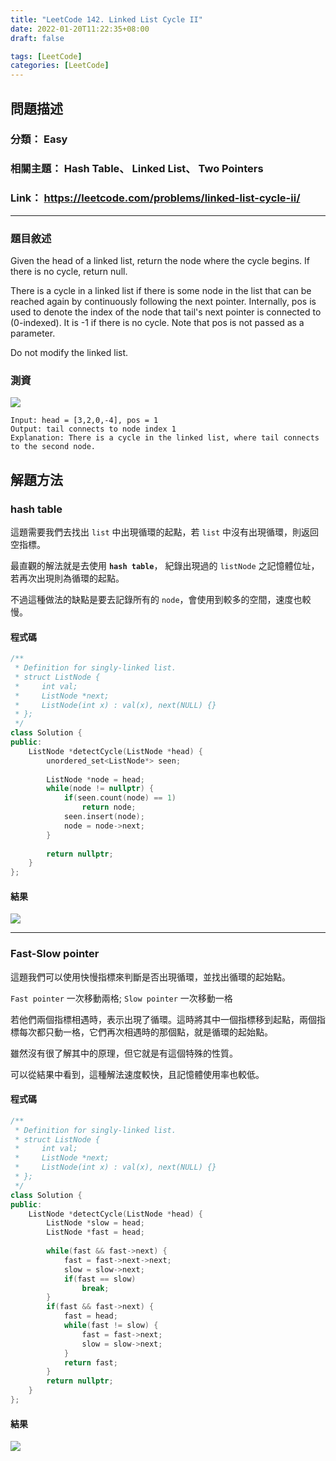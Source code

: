 ```yaml
---
title: "LeetCode 142. Linked List Cycle II"
date: 2022-01-20T11:22:35+08:00
draft: false

tags: [LeetCode]
categories: [LeetCode]
---
```


## 問題描述
### 分類： Easy
### 相關主題： Hash Table、 Linked List、 Two Pointers 
### Link： https://leetcode.com/problems/linked-list-cycle-ii/

---

### 題目敘述
Given the head of a linked list, return the node where the cycle begins. If there is no cycle, return null.

There is a cycle in a linked list if there is some node in the list that can be reached again by continuously following the next pointer. Internally, pos is used to denote the index of the node that tail's next pointer is connected to (0-indexed). It is -1 if there is no cycle. Note that pos is not passed as a parameter.

Do not modify the linked list.

### 測資
![](https://i.imgur.com/PbKbjQh.png)
```
Input: head = [3,2,0,-4], pos = 1
Output: tail connects to node index 1
Explanation: There is a cycle in the linked list, where tail connects to the second node.
```

## 解題方法
### hash table
這題需要我們去找出 `list` 中出現循環的起點，若 `list` 中沒有出現循環，則返回空指標。

最直觀的解法就是去使用 **`hash table`**， 紀錄出現過的 `listNode` 之記憶體位址，若再次出現則為循環的起點。

不過這種做法的缺點是要去記錄所有的 `node`，會使用到較多的空間，速度也較慢。
#### 程式碼
```cpp
/**
 * Definition for singly-linked list.
 * struct ListNode {
 *     int val;
 *     ListNode *next;
 *     ListNode(int x) : val(x), next(NULL) {}
 * };
 */
class Solution {
public:
    ListNode *detectCycle(ListNode *head) {
        unordered_set<ListNode*> seen;
        
        ListNode *node = head;
        while(node != nullptr) {
            if(seen.count(node) == 1)
                return node;
            seen.insert(node);
            node = node->next;
        }
        
        return nullptr;
    }
};
```

#### 結果
![](https://i.imgur.com/C79sgnq.png)

---

### Fast-Slow pointer
這題我們可以使用快慢指標來判斷是否出現循環，並找出循環的起始點。

`Fast pointer` 一次移動兩格; `Slow pointer` 一次移動一格

若他們兩個指標相遇時，表示出現了循環。這時將其中一個指標移到起點，兩個指標每次都只動一格，它們再次相遇時的那個點，就是循環的起始點。

雖然沒有很了解其中的原理，但它就是有這個特殊的性質。

可以從結果中看到，這種解法速度較快，且記憶體使用率也較低。
#### 程式碼
```cpp
/**
 * Definition for singly-linked list.
 * struct ListNode {
 *     int val;
 *     ListNode *next;
 *     ListNode(int x) : val(x), next(NULL) {}
 * };
 */
class Solution {
public:
    ListNode *detectCycle(ListNode *head) {
        ListNode *slow = head;
        ListNode *fast = head;
        
        while(fast && fast->next) {
            fast = fast->next->next;
            slow = slow->next;
            if(fast == slow)
                break;
        }
        if(fast && fast->next) {
            fast = head;
            while(fast != slow) {
                fast = fast->next;
                slow = slow->next;
            }
            return fast;
        }
        return nullptr;
    }
};
```

#### 結果
![](https://i.imgur.com/XQp8HaP.png)